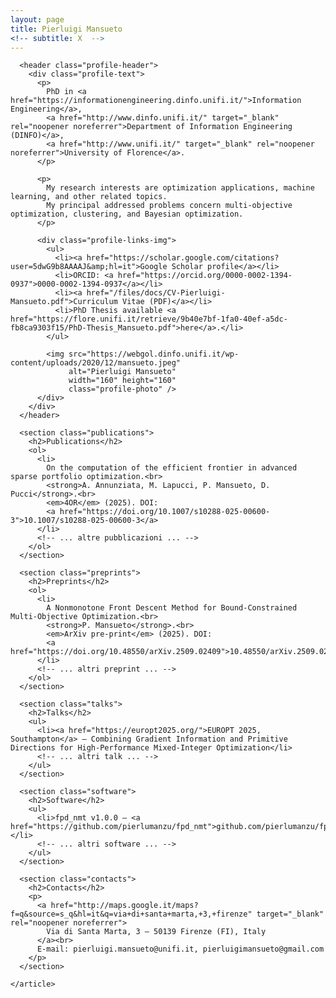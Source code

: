 ```yaml
---
layout: page
title: Pierluigi Mansueto
<!-- subtitle: X  -->
---
```


<div id="main" class="clearfix">
  <div id="content" class="clearfix">
    <article class="profile">

      <header class="profile-header">
        <div class="profile-text">
          <p>
            PhD in <a href="https://informationengineering.dinfo.unifi.it/">Information Engineering</a>, 
            <a href="http://www.dinfo.unifi.it/" target="_blank" rel="noopener noreferrer">Department of Information Engineering (DINFO)</a>, 
            <a href="http://www.unifi.it/" target="_blank" rel="noopener noreferrer">University of Florence</a>.
          </p>

          <p>
            My research interests are optimization applications, machine learning, and other related topics. 
            My principal addressed problems concern multi-objective optimization, clustering, and Bayesian optimization.
          </p>

          <div class="profile-links-img">
            <ul>
              <li><a href="https://scholar.google.com/citations?user=5dwG9b8AAAAJ&amp;hl=it">Google Scholar profile</a></li>
              <li>ORCID: <a href="https://orcid.org/0000-0002-1394-0937">0000-0002-1394-0937</a></li>
              <li><a href="/files/docs/CV-Pierluigi-Mansueto.pdf">Curriculum Vitae (PDF)</a></li>
              <li>PhD Thesis available <a href="https://flore.unifi.it/retrieve/9b40e7bf-1fa0-40ef-a5dc-fb8ca9303f15/PhD-Thesis_Mansueto.pdf">here</a>.</li>
            </ul>

            <img src="https://webgol.dinfo.unifi.it/wp-content/uploads/2020/12/mansueto.jpeg" 
                 alt="Pierluigi Mansueto" 
                 width="160" height="160" 
                 class="profile-photo" />
          </div>
        </div>
      </header>

      <section class="publications">
        <h2>Publications</h2>
        <ol>
          <li>
            On the computation of the efficient frontier in advanced sparse portfolio optimization.<br>
            <strong>A. Annunziata, M. Lapucci, P. Mansueto, D. Pucci</strong>.<br>
            <em>4OR</em> (2025). DOI: 
            <a href="https://doi.org/10.1007/s10288-025-00600-3">10.1007/s10288-025-00600-3</a>
          </li>
          <!-- ... altre pubblicazioni ... -->
        </ol>
      </section>

      <section class="preprints">
        <h2>Preprints</h2>
        <ol>
          <li>
            A Nonmonotone Front Descent Method for Bound-Constrained Multi-Objective Optimization.<br>
            <strong>P. Mansueto</strong>.<br>
            <em>ArXiv pre-print</em> (2025). DOI:
            <a href="https://doi.org/10.48550/arXiv.2509.02409">10.48550/arXiv.2509.02409</a>
          </li>
          <!-- ... altri preprint ... -->
        </ol>
      </section>

      <section class="talks">
        <h2>Talks</h2>
        <ul>
          <li><a href="https://europt2025.org/">EUROPT 2025, Southampton</a> — Combining Gradient Information and Primitive Directions for High-Performance Mixed-Integer Optimization</li>
          <!-- ... altri talk ... -->
        </ul>
      </section>

      <section class="software">
        <h2>Software</h2>
        <ul>
          <li>fpd_nmt v1.0.0 — <a href="https://github.com/pierlumanzu/fpd_nmt">github.com/pierlumanzu/fpd_nmt</a></li>
          <!-- ... altri software ... -->
        </ul>
      </section>

      <section class="contacts">
        <h2>Contacts</h2>
        <p>
          <a href="http://maps.google.it/maps?f=q&source=s_q&hl=it&q=via+di+santa+marta,+3,+firenze" target="_blank" rel="noopener noreferrer">
            Via di Santa Marta, 3 – 50139 Firenze (FI), Italy
          </a><br>
          E-mail: pierluigi.mansueto@unifi.it, pierluigimansueto@gmail.com
        </p>
      </section>

    </article>
  </div>
</div>

<style>
  .profile-header {
    margin-bottom: 25px;
  }

  /* 🔹 Contenitore immagine + lista (centrato) */
  .profile-links-img {
    display: flex;
    justify-content: center; /* centrato orizzontalmente */
    align-items: center;
    gap: 40px;
    margin-top: 20px;
    flex-wrap: wrap;
    text-align: left;
  }

  /* 🔹 Immagine del profilo (a sinistra su desktop) */
  .profile-photo {
    border-radius: 50%;
    object-fit: cover;
    width: 150px;
    height: 150px;
    margin: 0;
    order: -1; /* immagine a sinistra */
  }

  /* 🔹 Lista link — spostata leggermente a destra rispetto all’immagine */
  .profile-links-img ul {
    margin: 0;
    padding-left: 55px; /* margine verso destra come richiesto */
    flex: 1 1 auto;
  }

  section {
    margin-top: 40px;
  }

  h2 {
    border-bottom: 1px solid #ccc;
    padding-bottom: 4px;
  }

  a {
    color: #004c99;
  }

  /* 🔹 Mobile: immagine sopra e centrata, lista sotto */
  @media (max-width: 768px) {
    .profile-links-img {
      flex-direction: column; /* impila immagine sopra */
      align-items: center;    /* centra tutto */
      text-align: left;       /* mantiene allineamento testo coerente */
    }

    .profile-photo {
      order: 0;              /* immagine torna sopra */
      margin-bottom: 15px;
    }

    .profile-links-img ul {
      padding-left: 20px;    /* margine più stretto per mobile */
    }
  }
</style>



